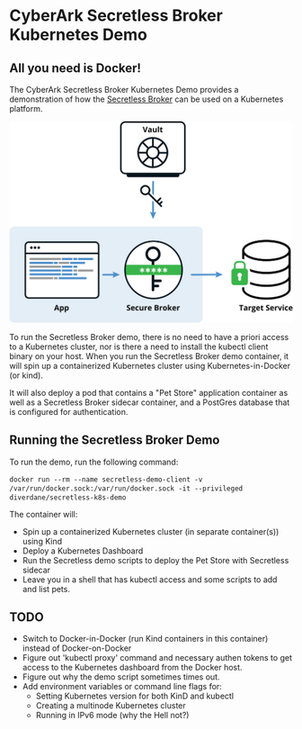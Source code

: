 # CyberArk Secretless Broker Kubernetes Demo

## All you need is Docker!

The CyberArk Secretless Broker Kubernetes Demo provides a demonstration
of how the [Secretless Broker](https://github.com/cyberark/secretless-broker) can be used on a Kubernetes platform.

![Secretless Broker Architecture](https://github.com/cyberark/secretless-broker/blob/master/docs/img/secretless_architecture.svg)

To run the Secretless Broker demo, there is no need to have a priori access
to a Kubernetes cluster, nor is there a need to install the kubectl client
binary on your host. When you run the Secretless Broker demo container,
it will spin up a containerized Kubernetes cluster using Kubernetes-in-Docker
(or kind).

It will also deploy a pod that contains a "Pet Store" application container
as well as a Secretless Broker sidecar container, and a PostGres database
that is configured for authentication.

## Running the Secretless Broker Demo

To run the demo, run the following command:
```
docker run --rm --name secretless-demo-client -v /var/run/docker.sock:/var/run/docker.sock -it --privileged diverdane/secretless-k8s-demo
```

The container will:
* Spin up a containerized Kubernetes cluster (in separate container(s)) using Kind
* Deploy a Kubernetes Dashboard
* Run the Secretless demo scripts to deploy the Pet Store with Secretless sidecar
* Leave you in a shell that has kubectl access and some scripts to add and list pets.

## TODO
- Switch to Docker-in-Docker (run Kind containers in this container) instead of Docker-on-Docker
- Figure out 'kubectl proxy' command and necessary authen tokens to get
  access to the Kubernetes dashboard from the Docker host.
- Figure out why the demo script sometimes times out.
- Add environment variables or command line flags for:
    + Setting Kubernetes version for both KinD and kubectl
    + Creating a multinode Kubernetes cluster
    + Running in IPv6 mode (why the Hell not?)


